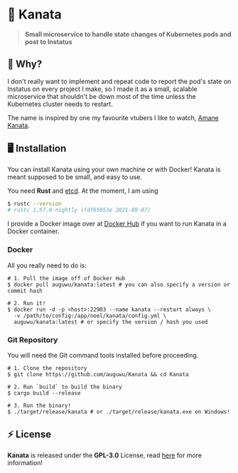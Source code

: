 # 💫 Kanata
> **Small microservice to handle state changes of Kubernetes pods and post to Instatus**

## 🤔 Why?
I don't really want to implement and repeat code to report the pod's state on Instatus on every project I make,
so I made it as a small, scalable microservice that shouldn't be down most of the time unless the Kubernetes
cluster needs to restart.

The name is inspired by one my favourite vtubers I like to watch, [Amane Kanata](https://www.youtube.com/channel/UCZlDXzGoo7d44bwdNObFacg).

## 🖥️ Installation
You can install Kanata using your own machine or with Docker! Kanata
is meant supposed to be small, and easy to use.

You need **Rust** and [etcd](https://github.com/etcd-io/etcd). At the moment, I am using

```sh
$ rustc --version
# rustc 1.57.0-nightly (fdf65053e 2021-09-07)
```

I provide a Docker image over at [Docker Hub](https://hub.docker.com/-/auguwu/kanata) if you want to run
Kanata in a Docker container.

### Docker
All you really need to do is:

```shell
# 1. Pull the image off of Docker Hub
$ docker pull auguwu/kanata:latest # you can also specify a version or commit hash

# 2. Run it!
$ docker run -d -p <host>:22903 --name kanata --restart always \
  -v /path/to/config:/app/noel/kanata/config.yml \
  auguwu/kanata:latest # or specify the version / hash you used
```

### Git Repository
You will need the Git command tools installed before proceeding.

```shell
# 1. Clone the repository
$ git clone https://github.com/auguwu/Kanata && cd Kanata

# 2. Run `build` to build the binary
$ cargo build --release

# 3. Run the binary!
$ ./target/release/kanata # or ./target/release/kanata.exe on Windows!
```

## ⚡ License
**Kanata** is released under the **GPL-3.0** License, read [here](/LICENSE) for more information!
